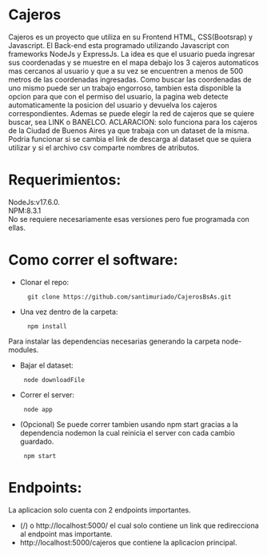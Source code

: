 # Cajeros

Cajeros es un proyecto que utiliza en su Frontend HTML, CSS(Bootsrap) y Javascript. El Back-end esta programado utilizando Javascript con frameworks NodeJs y ExpressJs.
La idea es que el usuario pueda ingresar sus coordenadas y se muestre en el mapa debajo los 3 cajeros automaticos mas cercanos al usuario y que a su vez se encuentren a 
menos de 500 metros de las coordenadas ingresadas. Como buscar las coordenadas de uno mismo puede ser un trabajo engorroso, tambien esta disponible la opcion para que con
el permiso del usuario, la pagina web detecte automaticamente la posicion del usuario y devuelva los cajeros correspondientes. Ademas se puede elegir la red de cajeros
que se quiere buscar, sea LINK o BANELCO. ACLARACION: solo funciona para los cajeros de la Ciudad de Buenos Aires ya que trabaja con un dataset de la misma. Podria
funcionar si se cambia el link de descarga al dataset que se quiera utilizar y si el archivo csv comparte nombres de atributos.

# Requerimientos:

NodeJs:v17.6.0.   
NPM:8.3.1  
No se requiere necesariamente esas versiones pero fue programada con ellas.

# Como correr el software:

+ Clonar el repo:
        
        git clone https://github.com/santimuriado/CajerosBsAs.git
        
+ Una vez dentro de la carpeta:
        
        npm install
 Para instalar las dependencias necesarias generando la carpeta node-modules.
 
 + Bajar el dataset:
 
        node downloadFile
 
 + Correr el server:
 
        node app
        
 + (Opcional) Se puede correr tambien usando npm start gracias a la dependencia nodemon la cual reinicia el server con cada cambio guardado.
        
        npm start

# Endpoints:
 
La aplicacion solo cuenta con 2 endpoints importantes.   

+ (/) o http://localhost:5000/ el cual solo contiene un link que redirecciona al endpoint mas importante.
+ http://localhost:5000/cajeros que contiene la aplicacion principal.
